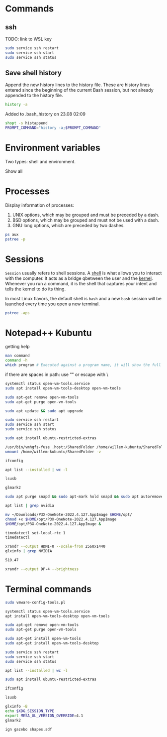 # Commands
## ssh
TODO: link to WSL key 

```bash
sudo service ssh restart
sudo service ssh start
sudo service ssh status
```

## Save shell history
Append the new history lines to the history file. These are history lines entered since the beginning of the current Bash session, but not already appended to the history file.
```bash
history -a
```

Added to .bash_history on 23.08 02:09
```bash
shopt -s histappend
PROMPT_COMMAND="history -a;$PROMPT_COMMAND"
```

# Environment variables
Two types: shell and environment.

Show all 

# Processes
Display information of processes:
1. UNIX options, which may be grouped and must be preceded by a dash.
2. BSD options, which may be grouped and must not be used with a dash.
3. GNU long options, which are preceded by two dashes.
```bash
ps aux
pstree -p
```

# Sessions
`Session` usually refers to shell sessions. A [shell](http://en.wikipedia.org/wiki/Shell_%28computing%29) is what allows you to interact with the computer. It acts as a bridge qbetween the user and the [kernel](http://en.wikipedia.org/wiki/Kernel_%28computing%29). Whenever you run a command, it is the shell that captures your intent and tells the kernel to do its thing.

In most Linux flavors, the default shell is `bash` and a new `bash` session will be launched every time you open a new terminal.

```bash
pstree -aps
```

# Notepad++ Kubuntu
getting help
```bash
man command
command -h
which program # Executed against a program name, it will show the full path for the program.
```

if there are spaces in path: use "" or escape with \

```bash
systemctl status open-vm-tools.service
sudo apt install open-vm-tools-desktop open-vm-tools

sudo apt-get remove open-vm-tools
sudo apt-get purge open-vm-tools

sudo apt update && sudo apt upgrade

sudo service ssh restart
sudo service ssh start
sudo service ssh status

sudo apt install ubuntu-restricted-extras

/usr/bin/vmhgfs-fuse .host:/SharedFolder /home/willem-kubuntu/SharedFolder -o subtype=vmhgfs-fuse,allow_other
umount /home/willem-kubuntu/SharedFolder -v

ifconfig

apt list --installed | wc -l

lsusb

glmark2

sudo apt purge snapd && sudo apt-mark hold snapd && sudo apt autoremove && sudo apt install plasma-discover-backend-flatpak

apt list | grep nvidia

mv ~/Downloads/P3X-OneNote-2022.4.127.AppImage $HOME/opt/
chmod +x $HOME/opt/P3X-OneNote-2022.4.127.AppImage
$HOME/opt/P3X-OneNote-2022.4.127.AppImage &

timedatectl set-local-rtc 1
timedatectl

xrandr --output HDMI-0 --scale-from 2560x1440
glxinfo | grep NVIDIA

510.47

xrandr --output DP-4 --brightness
```

# Terminal commands

```bash
sudo vmware-config-tools.pl

systemctl status open-vm-tools.service
apt install open-vm-tools-desktop open-vm-tools

sudo apt-get remove open-vm-tools
sudo apt-get purge open-vm-tools

sudo apt-get install open-vm-tools
sudo apt-get install open-vm-tools-desktop

sudo service ssh restart
sudo service ssh start
sudo service ssh status

apt list --installed | wc -l

sudo apt install ubuntu-restricted-extras

ifconfig

lsusb

glxinfo -B
echo $XDG_SESSION_TYPE
export MESA_GL_VERSION_OVERRIDE=4.1
glmark2

ign gazebo shapes.sdf
```